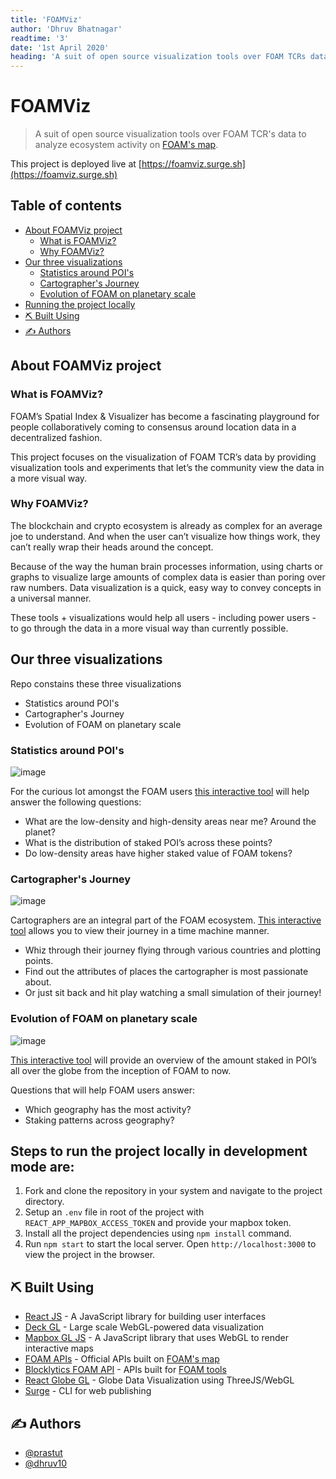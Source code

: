 ```yaml
---
title: 'FOAMViz'
author: 'Dhruv Bhatnagar'
readtime: '3'
date: '1st April 2020'
heading: 'A suit of open source visualization tools over FOAM TCRs data to analyze ecosystem activity on FOAMs map'
---
```


# FOAMViz

> A suit of open source visualization tools over FOAM TCR's data to analyze ecosystem activity on [FOAM's map](https://foam.space/).

This project is deployed live at [https://foamviz.surge.sh](https://foamviz.surge.sh)

## Table of contents

- [About FOAMViz project](#about)
  - [What is FOAMViz?](#what)
  - [Why FOAMViz?](#why)
- [Our three visualizations](#three_viz)
  - [Statistics around POI's](#viz_one)
  - [Cartographer's Journey](#viz_two)
  - [Evolution of FOAM on planetary scale](#viz_three)
- [Running the project locally](#run_locally)
- [⛏️ Built Using](#built_using)
- [✍️ Authors](#authors)

## About FOAMViz project <a name = "about"></a>

### What is FOAMViz? <a name = "what"></a>

FOAM’s Spatial Index & Visualizer has become a fascinating playground for people collaboratively coming to consensus around location data in a decentralized fashion.

This project focuses on the visualization of FOAM TCR’s data by providing visualization tools and experiments that let’s the community view the data in a more visual way.

### Why FOAMViz? <a name = "why"></a>

The blockchain and crypto ecosystem is already as complex for an average joe to understand. And when the user can’t visualize how things work, they can’t really wrap their heads around the concept.

Because of the way the human brain processes information, using charts or graphs to visualize large amounts of complex data is easier than poring over raw numbers. Data visualization is a quick, easy way to convey concepts in a universal manner.

These tools + visualizations would help all users - including power users - to go through the data in a more visual way than currently possible.

## Our three visualizations <a name = "three_viz"></a>

Repo constains these three visualizations

- Statistics around POI's
- Cartographer's Journey
- Evolution of FOAM on planetary scale

### Statistics around POI's <a name = "viz_one"></a>

![image](https://user-images.githubusercontent.com/32517802/77971908-9d5b5900-730d-11ea-9d7e-e8915ba13ed4.png)

For the curious lot amongst the FOAM users [this interactive tool](https://foamviz.surge.sh/#/poi-analytics) will help answer the following questions:

- What are the low-density and high-density areas near me? Around the planet?
- What is the distribution of staked POI’s across these points?
- Do low-density areas have higher staked value of FOAM tokens?

### Cartographer's Journey <a name = "viz_two"></a>

![image](https://user-images.githubusercontent.com/32517802/77971849-6e44e780-730d-11ea-8705-8ffaba0d6a1d.png)

Cartographers are an integral part of the FOAM ecosystem. [This interactive tool](https://foamviz.surge.sh/#/cartographer-journey) allows you to view their journey in a time machine manner.

- Whiz through their journey flying through various countries and plotting points.
- Find out the attributes of places the cartographer is most passionate about.
- Or just sit back and hit play watching a small simulation of their journey!

### Evolution of FOAM on planetary scale <a name = "viz_three"></a>

![image](https://user-images.githubusercontent.com/32517802/77971633-d34c0d80-730c-11ea-9cfc-cf5c067caa34.png)

[This interactive tool](https://dev.foamviz.surge.sh/#/data-globe) will provide an overview of the amount staked in POI’s all over the globe from the inception of FOAM to now.

Questions that will help FOAM users answer:

- Which geography has the most activity?
- Staking patterns across geography?

## Steps to run the project locally in development mode are: <a name = "run_locally"></a>

1. Fork and clone the repository in your system and navigate to the project directory.
2. Setup an `.env` file in root of the project with `REACT_APP_MAPBOX_ACCESS_TOKEN` and provide your mapbox token.
3. Install all the project dependencies using `npm install` command.
4. Run `npm start` to start the local server. Open `http://localhost:3000` to view the project in the browser.

## ⛏️ Built Using <a name = "built_using"></a>

- [React JS](https://reactjs.org/) - A JavaScript library for building user interfaces
- [Deck GL](https://deck.gl/) - Large scale WebGL-powered data visualization
- [Mapbox GL JS](https://www.mapbox.com/) - A JavaScript library that uses WebGL to render interactive maps
- [FOAM APIs](https://f-o-a-m.github.io/foam.developer/index.html) - Official APIs built on [FOAM's map](https://foam.space/)
- [Blocklytics FOAM API](https://docs.blocklytics.org/apis/foam-map-api) - APIs built for [FOAM tools](https://foam.tools/)
- [React Globe GL](https://vasturiano.github.io/react-globe.gl/) - Globe Data Visualization using ThreeJS/WebGL
- [Surge](https://surge.sh/) - CLI for web publishing

## ✍️ Authors <a name = "author"></a>

- [@prastut](https://github.com/prastut/)
- [@dhruv10](https://github.com/dhruv10)
